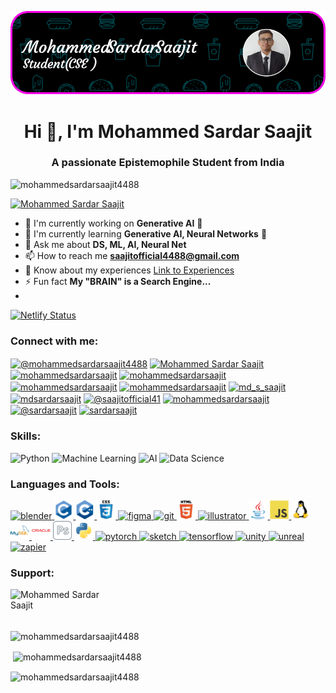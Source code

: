 ![Student](https://github.com/MohammedSardarSaajit4488/MohammedSardarSaajit4488/blob/main/Github%20Banner.png)
<h1 align="center">Hi 👋, I'm Mohammed Sardar Saajit</h1>
<h3 align="center">A passionate Epistemophile Student from India</h3>

<p align="left"> <img src="https://komarev.com/ghpvc/?username=mohammedsardarsaajit4488&label=Profile%20views&color=0e75b6&style=flat" alt="mohammedsardarsaajit4488" /> </p>

<p align="left"> 
  <a href="https://x.com/SaajitSardar" target="_blank">
    <img src="https://img.shields.io/twitter/follow/MohammedSardarSaajit?logo=twitter&style=for-the-badge" alt="Mohammed Sardar Saajit" />
  </a> 
</p>


- 🔭 I'm currently working on **Generative AI** 🤖
- 🌱 I'm currently learning **Generative AI, Neural Networks** 🧠
- 💬 Ask me about **DS, ML, AI, Neural Net**
- 📫 How to reach me **saajitofficial4488@gmail.com**
- 📄 Know about my experiences [Link to Experiences](https://lpuin-my.sharepoint.com/:b:/g/personal/mdsardar_lpu_in/EWGgO4vAV_xCnQz-PFKQqu8Basai3XgrZmEFZ_orV8TNPQ?e=J0BydZ)
- ⚡ Fun fact **My "BRAIN" is a Search Engine...**
- 
[![Netlify Status](https://api.netlify.com/api/v1/badges/863c7f3c-0436-4929-87de-dabd6d0fb4dc/deploy-status)](https://app.netlify.com/sites/weather-app-1o1/deploys)

<h3 align="left">Connect with me:</h3>
<p align="left">
<a href="https://codepen.io/@mohammedsardarsaajit4488" target="blank"><img align="center" src="https://raw.githubusercontent.com/rahuldkjain/github-profile-readme-generator/master/src/images/icons/Social/codepen.svg" alt="@mohammedsardarsaajit4488" height="30" width="30" /></a>
<a href="https://twitter.com/MohammedSardarSaajit" target="blank"><img align="center" src="https://raw.githubusercontent.com/rahuldkjain/github-profile-readme-generator/master/src/images/icons/Social/twitter.svg" alt="Mohammed Sardar Saajit" height="30" width="30" /></a>
<a href="https://linkedin.com/in/mohammedsardarsaajit" target="blank"><img align="center" src="https://raw.githubusercontent.com/rahuldkjain/github-profile-readme-generator/master/src/images/icons/Social/linked-in-alt.svg" alt="mohammedsardarsaajit" height="30" width="30" /></a>
<a href="https://stackoverflow.com/users/mohammedsardarsaajit" target="blank"><img align="center" src="https://raw.githubusercontent.com/rahuldkjain/github-profile-readme-generator/master/src/images/icons/Social/stack-overflow.svg" alt="mohammedsardarsaajit" height="30" width="30" /></a>
<a href="https://kaggle.com/mohammedsardarsaajit" target="blank"><img align="center" src="https://raw.githubusercontent.com/rahuldkjain/github-profile-readme-generator/master/src/images/icons/Social/kaggle.svg" alt="mohammedsardarsaajit" height="30" width="30" /></a>
<a href="https://fb.com/mohammedsardarsaajit" target="blank"><img align="center" src="https://raw.githubusercontent.com/rahuldkjain/github-profile-readme-generator/master/src/images/icons/Social/facebook.svg" alt="mohammedsardarsaajit" height="30" width="30" /></a>
<a href="https://instagram.com/md_s_saajit" target="blank"><img align="center" src="https://raw.githubusercontent.com/rahuldkjain/github-profile-readme-generator/master/src/images/icons/Social/instagram.svg" alt="md_s_saajit" height="30" width="30" /></a>
<a href="https://www.codechef.com/users/mdsardarsaajit" target="blank"><img align="center" src="https://cdn.jsdelivr.net/npm/simple-icons@3.1.0/icons/codechef.svg" alt="mdsardarsaajit" height="30" width="30" /></a>
<a href="https://www.hackerrank.com/@saajitofficial41" target="blank"><img align="center" src="https://raw.githubusercontent.com/rahuldkjain/github-profile-readme-generator/master/src/images/icons/Social/hackerrank.svg" alt="@saajitofficial41" height="30" width="30" /></a>
<a href="https://www.leetcode.com/mohammedsardarsaajit" target="blank"><img align="center" src="https://raw.githubusercontent.com/rahuldkjain/github-profile-readme-generator/master/src/images/icons/Social/leet-code.svg" alt="mohammedsardarsaajit" height="30" width="30" /></a>
<a href="https://www.hackerearth.com/@sardarsaajit" target="blank"><img align="center" src="https://raw.githubusercontent.com/rahuldkjain/github-profile-readme-generator/master/src/images/icons/Social/hackerearth.svg" alt="@sardarsaajit" height="30" width="30" /></a>
<a href="https://auth.geeksforgeeks.org/user/sardarsaajit" target="blank"><img align="center" src="https://raw.githubusercontent.com/rahuldkjain/github-profile-readme-generator/master/src/images/icons/Social/geeks-for-geeks.svg" alt="sardarsaajit" height="30" width="30" /></a>
</p>

<h3 align="left">Skills:</h3>

![Python](https://img.shields.io/badge/-Python-3776AB?style=flat-square&logo=Python&logoColor=white)
![Machine Learning](https://img.shields.io/badge/-Machine%20Learning-FF6F00?style=flat-square&logo=TensorFlow&logoColor=white)
![AI](https://img.shields.io/badge/-Artificial%20Intelligence-0E76A8?style=flat-square&logo=Probot&logoColor=white)
![Data Science](https://img.shields.io/badge/-Data%20Science-3776AB?style=flat-square&logo=Python&logoColor=white)

<h3 align="left">Languages and Tools:</h3>
<p align="left"> 
<a href="https://www.blender.org/" target="_blank" rel="noreferrer"> <img src="https://download.blender.org/branding/community/blender_community_badge_white.svg" alt="blender" width="30" height="30"/> </a> 
<a href="https://www.cprogramming.com/" target="_blank" rel="noreferrer"> <img src="https://raw.githubusercontent.com/devicons/devicon/master/icons/c/c-original.svg" alt="c" width="30" height="30"/> </a> 
<a href="https://www.w3schools.com/cpp/" target="_blank" rel="noreferrer"> <img src="https://raw.githubusercontent.com/devicons/devicon/master/icons/cplusplus/cplusplus-original.svg" alt="cplusplus" width="30" height="30"/> </a> 
<a href="https://www.w3schools.com/css/" target="_blank" rel="noreferrer"> <img src="https://raw.githubusercontent.com/devicons/devicon/master/icons/css3/css3-original-wordmark.svg" alt="css3" width="30" height="30"/> </a> 
<a href="https://www.figma.com/" target="_blank" rel="noreferrer"> <img src="https://www.vectorlogo.zone/logos/figma/figma-icon.svg" alt="figma" width="30" height="30"/> </a> 
<a href="https://git-scm.com/" target="_blank" rel="noreferrer"> <img src="https://www.vectorlogo.zone/logos/git-scm/git-scm-icon.svg" alt="git" width="30" height="30"/> </a> 
<a href="https://www.w3.org/html/" target="_blank" rel="noreferrer"> <img src="https://raw.githubusercontent.com/devicons/devicon/master/icons/html5/html5-original-wordmark.svg" alt="html5" width="30" height="30"/> </a> 
<a href="https://www.adobe.com/in/products/illustrator.html" target="_blank" rel="noreferrer"> <img src="https://www.vectorlogo.zone/logos/adobe_illustrator/adobe_illustrator-icon.svg" alt="illustrator" width="30" height="30"/> </a> 
<a href="https://www.java.com" target="_blank" rel="noreferrer"> <img src="https://raw.githubusercontent.com/devicons/devicon/master/icons/java/java-original.svg" alt="java" width="30" height="30"/> </a> 
<a href="https://developer.mozilla.org/en-US/docs/Web/JavaScript" target="_blank" rel="noreferrer"> <img src="https://raw.githubusercontent.com/devicons/devicon/master/icons/javascript/javascript-original.svg" alt="javascript" width="30" height="30"/> </a> 
<a href="https://www.linux.org/" target="_blank" rel="noreferrer"> <img src="https://raw.githubusercontent.com/devicons/devicon/master/icons/linux/linux-original.svg" alt="linux" width="30" height="30"/> </a> 
<a href="https://www.mysql.com/" target="_blank" rel="noreferrer"> <img src="https://raw.githubusercontent.com/devicons/devicon/master/icons/mysql/mysql-original-wordmark.svg" alt="mysql" width="30" height="30"/> </a> 
<a href="https://www.oracle.com/" target="_blank" rel="noreferrer"> <img src="https://raw.githubusercontent.com/devicons/devicon/master/icons/oracle/oracle-original.svg" alt="oracle" width="30" height="30"/> </a> 
<a href="https://www.photoshop.com/en" target="_blank" rel="noreferrer"> <img src="https://raw.githubusercontent.com/devicons/devicon/master/icons/photoshop/photoshop-line.svg" alt="photoshop" width="30" height="30"/> </a> 
<a href="https://www.python.org" target="_blank" rel="noreferrer"> <img src="https://raw.githubusercontent.com/devicons/devicon/master/icons/python/python-original.svg" alt="python" width="30" height="30"/> </a> 
<a href="https://pytorch.org/" target="_blank" rel="noreferrer"> <img src="https://www.vectorlogo.zone/logos/pytorch/pytorch-icon.svg" alt="pytorch" width="30" height="30"/> </a> 
<a href="https://www.sketch.com/" target="_blank" rel="noreferrer"> <img src="https://www.vectorlogo.zone/logos/sketchapp/sketchapp-icon.svg" alt="sketch" width="30" height="30"/> </a> 
<a href="https://www.tensorflow.org" target="_blank" rel="noreferrer"> <img src="https://www.vectorlogo.zone/logos/tensorflow/tensorflow-icon.svg" alt="tensorflow" width="30" height="30"/> </a> 
<a href="https://unity.com/" target="_blank" rel="noreferrer"> <img src="https://www.vectorlogo.zone/logos/unity3d/unity3d-icon.svg" alt="unity" width="30" height="30"/> </a> 
<a href="https://unrealengine.com/" target="_blank" rel="noreferrer"> <img src="https://raw.githubusercontent.com/kenangundogan/fontisto/036b7eca71aab1bef8e6a0518f7329f13ed62f6b/icons/svg/brand/unreal-engine.svg" alt="unreal" width="30" height="30"/> </a> 
<a href="https://zapier.com" target="_blank" rel="noreferrer"> <img src="https://www.vectorlogo.zone/logos/zapier/zapier-icon.svg" alt="zapier" width="30" height="30"/> </a> 
</p>

<h3 align="left">Support:</h3>
<p><a href="https://www.buymeacoffee.com/MohammedSardarSaajit"> <img align="left" src="https://cdn.buymeacoffee.com/buttons/v2/default-yellow.png" height="40" width="160" alt="Mohammed Sardar Saajit" /></a></p><br><br><br>

<p><img align="center" src="https://github-readme-stats.vercel.app/api/top-langs?username=mohammedsardarsaajit4488&show_icons=true&locale=en&layout=compact" alt="mohammedsardarsaajit4488" /></p>

<p>&nbsp;<img align="center" src="https://github-readme-stats.vercel.app/api?username=mohammedsardarsaajit4488&show_icons=true&locale=en" alt="mohammedsardarsaajit4488" /></p>

<p><img align="center" src="https://github-readme-streak-stats.herokuapp.com/?user=mohammedsardarsaajit4488&" alt="mohammedsardarsaajit4488" /></p>
